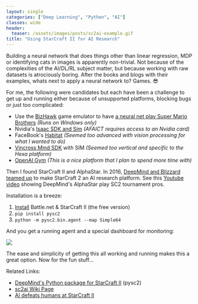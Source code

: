 ```yaml
---
layout: single
categories: ["Deep Learning", "Python", "AI"]
classes: wide
header:
  teaser: /assets/images/posts/sc2ai-example.gif
title: "Using StarCraft II for AI Research"
---
```


Building a neural network that does things other than linear regression, MDP or identifying cats in images is apparently non-trivial.  Not because of the complexities of the AI/DL/RL subject matter, but because working with raw datasets is atrociously boring.  After the books and blogs with their examples, whats next to apply a neural network to?  Games. 😎

For me, the following were candidates but each have been a challenge to get up and running either because of unsupported platforms, blocking bugs or just too complicated:

* Use the [BizHawk](https://github.com/TASVideos/BizHawk) game emulator to have [a neural net play Super Mario Brothers](https://www.youtube.com/watch?v=qv6UVOQ0F44) _(Runs on Windows only)_
* Nvidia's [Isaac SDK and Sim](https://developer.nvidia.com/isaac-sdk) _(AFAICT requires access to an Nvidia card)_
* FaceBook's [Habitat](https://aihabitat.org/) _(Seemed too advanced with vision processing for what I wanted to do)_
* [Vincross Mind SDK](https://developer.vincross.com/en) with SIM _(Seemed too vertical and specific to the Hexa platform)_
* [OpenAI Gym](https://gym.openai.com/) _(This is a nice platform that I plan to spend more time with)_

Then I found StarCraft II and AlphaStar.  In 2016, [DeepMind and Blizzard teamed up](https://deepmind.com/blog/deepmind-and-blizzard-release-starcraft-ii-ai-research-environment/) to make StarCraft 2 an AI research platform.  See this [Youtube video](https://www.youtube.com/watch?v=DpRPfidTjDA) showing DeepMind's AlphaStar play SC2 tournament pros.

Installation is a breeze:

1. [Install](https://www.blizzard.com/en-us/download) Battle.net & StarCraft II (the free version)
2. `pip install pysc2`
3. `python -m pysc2.bin.agent --map Simple64`

And you get a running agent and a special dashboard for monitoring:

![](/assets/images/posts/sc2ai-example.gif)

The ease and simplicity of getting this all working and running makes this a great option.  Now for the fun stuff...


Related Links:

* [DeepMind's Python package for StarCraft II](https://github.com/deepmind/pysc2) (pysc2)
* [sc2ai Wiki Page](http://wiki.sc2ai.net/Main_Page)
* [AI defeats humans at StarCraft II](https://bdtechtalks.com/2019/01/28/deepmind-alphastar-ai-starcraft-2/)
